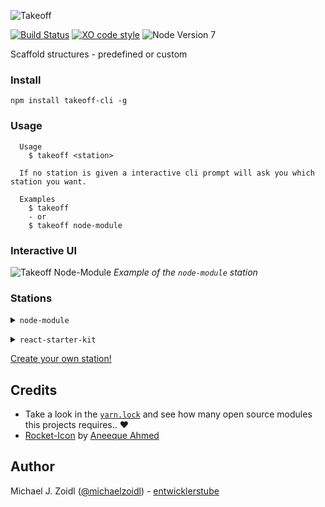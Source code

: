 ![Takeoff](https://mjz.io/CsgV4.png)

[![Build Status](https://travis-ci.org/entwicklerstube/takeoff.svg?branch=master)](https://travis-ci.org/entwicklerstube/takeoff)
[![XO code style](https://img.shields.io/badge/code_style-XO-5ed9c7.svg)](https://github.com/sindresorhus/xo)
![Node Version 7](https://img.shields.io/badge/node-v7-green.svg)

Scaffold structures - predefined or custom

### Install
```
npm install takeoff-cli -g
```

### Usage
```
  Usage
    $ takeoff <station>

  If no station is given a interactive cli prompt will ask you which station you want.

  Examples
    $ takeoff
    - or
    $ takeoff node-module
```

### Interactive UI
![Takeoff Node-Module](https://mjz.io/EtRW9.gif)
_Example of the `node-module` station_


### Stations
<p><details>
<summary><code>node-module</code></summary>

**Contains**
- `README.md`
- `package.json`
- `index.js`
- `license` (choose between mit, gnu or apache)
- `babel` _optional_
- `.git` _optional_
- `create project folder` _optional_
- `mocha` _optional_
- `ava` _optional_
- `xo` _optional_
- `standard` _optional_
- `travis.yml` _optional_

</details></p>

<p><details>
<summary><code>react-starter-kit</code></summary>
It uses the latest version of the awesome [`react-starter-kit`](https://github.com/kriasoft/react-starter-kit) project.

Tree after process:
```cl
- .editorconfig
- .eslintrc.js
- .flowconfig
- .git
- .gitattributes
- .gitignore
- .nycrc
- .stylelintrc.js
- .travis.yml
- CHANGELOG.md
- CONTRIBUTING.md
- Dockerfile
- LICENSE.txt
- README.md
- docs
- node_modules
- package.json
- public
- src
- test
- tools
- yarn.lock
```

</details></p>

[Create your own station!](https://github.com/entwicklerstube/takeoff/wiki/Create-a-station)

## Credits
- Take a look in the [`yarn.lock`](https://github.com/entwicklerstube/takeoff/blob/master/yarn.lock) and see how many open source modules this projects requires.. :heart:
- [Rocket-Icon](https://thenounproject.com/search/?q=rocket&i=865894) by [Aneeque Ahmed](https://thenounproject.com/aneeque/)

## Author

Michael J. Zoidl ([@michaelzoidl](https://twitter.com/michaelzoidl)) - [entwicklerstube](https://entwicklerstube.com)
